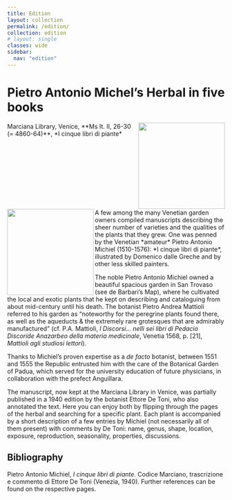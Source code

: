 ```yaml
---
title: Edition
layout: collection
permalink: /edition/
collection: edition
# layout: single
classes: wide
sidebar:
  nav: "edition"
---
```


# Pietro Antonio Michel’s Herbal in five books
<img src="{{ site.baseurl }}/assets/img/72dpi_title-pages-azzurro_mss.png" class="img-right" align="right" width="200px"/>
Marciana Library, Venice, **Ms It. II, 26-30 (= 4860-64)**, *I cinque libri di piante*
<br clear="right"/>

<img src="{{ site.baseurl }}/assets/img/72dpi_Pietro-Antonio-Micheli-P-V-PHAIDRA_o_4440.jpg" class="img-left" align="left" width="200px"/>
A few among the many Venetian garden owners compiled manuscripts describing the sheer number of varieties and the qualities of the plants that they grew. One was penned by the Venetian *amateur* Pietro Antonio Michiel (1510-1576): *I cinque libri di piante*, illustrated by Domenico dalle Greche and by other less skilled  painters.

The noble Pietro Antonio Michiel owned a beautiful spacious garden in San Trovaso (see de Barbari’s Map), where he cultivated the local and exotic plants that he kept on describing and cataloguing from about mid-century until his death. The botanist Pietro Andrea Mattioli referred to his garden as “noteworthy for the peregrine plants found there, as well as the aqueducts & the extremely rare grotesques that are admirably manufactured” (cf. P.A. Mattioli, *I Discorsi… nelli sei libri di Pedacio Discoride Anazarbeo della materia medicinale*, Venetia 1568, p. [21], *Mattioli agli studiosi lettori*).
<br clear="left"/>


Thanks to Michiel’s proven expertise as a *de facto* botanist, between 1551 and 1555 the Republic entrusted him with the care of the Botanical Garden of Padua, which served for the university education of future physicians, in collaboration with the prefect Anguillara.

The manuscript, now kept at the Marciana Library in Venice, was partially published in a 1940 edition by the botanist Ettore De Toni, who also annotated the text. Here you can enjoy both by flipping through the pages of the herbal and searching for a specific plant. Each plant is accompanied by a short description of a few entries by Michiel (not necessarily all of them present) with comments by De Toni: name, genus, shape, location, exposure, reproduction, seasonality, properties, discussions.

## Bibliography
Pietro Antonio Michiel, *I cinque libri di piante*. Codice Marciano, trascrizione e commento di Ettore De Toni (Venezia, 1940). Further references can be found on the respective pages.
